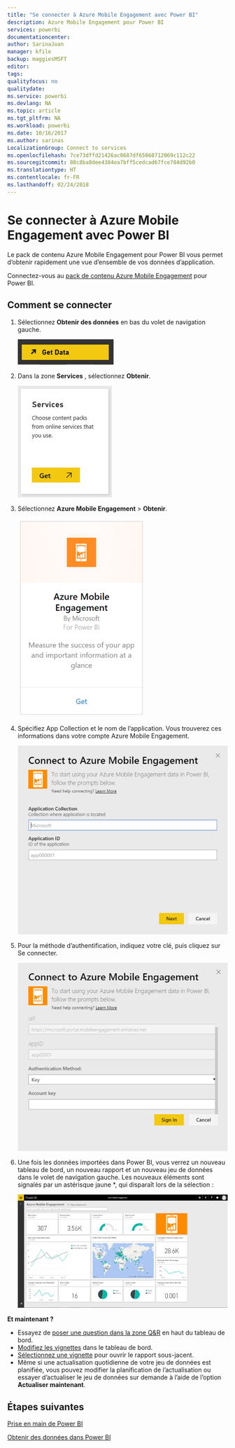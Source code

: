 ```yaml
---
title: "Se connecter à Azure Mobile Engagement avec Power BI"
description: Azure Mobile Engagement pour Power BI
services: powerbi
documentationcenter: 
author: SarinaJoan
manager: kfile
backup: maggiesMSFT
editor: 
tags: 
qualityfocus: no
qualitydate: 
ms.service: powerbi
ms.devlang: NA
ms.topic: article
ms.tgt_pltfrm: NA
ms.workload: powerbi
ms.date: 10/16/2017
ms.author: sarinas
LocalizationGroup: Connect to services
ms.openlocfilehash: 7ce73dffd21426ac0687df65068712069c112c22
ms.sourcegitcommit: 88c8ba8dee4384ea7bff5cedcad67fce784d92b0
ms.translationtype: HT
ms.contentlocale: fr-FR
ms.lasthandoff: 02/24/2018
---
```

# <a name="connect-to-azure-mobile-engagement-with-power-bi"></a>Se connecter à Azure Mobile Engagement avec Power BI
Le pack de contenu Azure Mobile Engagement pour Power BI vous permet d’obtenir rapidement une vue d’ensemble de vos données d’application.

Connectez-vous au [pack de contenu Azure Mobile Engagement](https://app.powerbi.com/groups/me/getdata/services/azme) pour Power BI.

## <a name="how-to-connect"></a>Comment se connecter
1. Sélectionnez **Obtenir des données** en bas du volet de navigation gauche.
   
    ![](media/service-connect-to-azure-mobile/getdata.png)
2. Dans la zone **Services** , sélectionnez **Obtenir**.
   
    ![](media/service-connect-to-azure-mobile/services.png)
3. Sélectionnez **Azure Mobile Engagement** \> **Obtenir**.
   
    ![](media/service-connect-to-azure-mobile/azme.png) 
4. Spécifiez App Collection et le nom de l’application. Vous trouverez ces informations dans votre compte Azure Mobile Engagement.
   
    ![](media/service-connect-to-azure-mobile/parameters.png) 
5. Pour la méthode d’authentification, indiquez votre clé, puis cliquez sur Se connecter.
   
    ![](media/service-connect-to-azure-mobile/creds.png)
6. Une fois les données importées dans Power BI, vous verrez un nouveau tableau de bord, un nouveau rapport et un nouveau jeu de données dans le volet de navigation gauche. Les nouveaux éléments sont signalés par un astérisque jaune \*, qui disparaît lors de la sélection :
   
    ![](media/service-connect-to-azure-mobile/dashboard.png)

 **Et maintenant ?**

* Essayez de [poser une question dans la zone Q&R](power-bi-q-and-a.md) en haut du tableau de bord.
* [Modifiez les vignettes](service-dashboard-edit-tile.md) dans le tableau de bord.
* [Sélectionnez une vignette](service-dashboard-tiles.md) pour ouvrir le rapport sous-jacent.
* Même si une actualisation quotidienne de votre jeu de données est planifiée, vous pouvez modifier la planification de l’actualisation ou essayer d’actualiser le jeu de données sur demande à l’aide de l’option **Actualiser maintenant**.

## <a name="next-steps"></a>Étapes suivantes
[Prise en main de Power BI](service-get-started.md)

[Obtenir des données dans Power BI](service-get-data.md)

